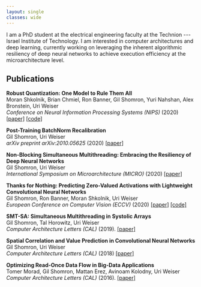 ```yaml
---
layout: single
classes: wide
---
```


I am a PhD student at the electrical engineering faculty at the Technion --- Israel Institute of Technology.
I am interested in computer architectures and deep learning, currently working on leveraging the inherent algorithmic resiliency of deep neural networks to achieve execution efficiency at the microarchitecture level.

## Publications

**Robust Quantization: One Model to Rule Them All**<br/>
Moran Shkolnik, Brian Chmiel, Ron Banner, Gil Shomron, Yuri Nahshan, Alex Bronstein, Uri Weiser<br/>
*Conference on Neural Information Processing Systems (NIPS)* (2020)
[[paper]](https://arxiv.org/pdf/2002.07686.pdf)
[[code]](https://github.com/moranshkolnik/RobustQuantization)

**Post-Training BatchNorm Recalibration**<br/>
Gil Shomron, Uri Weiser<br/>
*arXiv preprint arXiv:2010.05625* (2020)
[[paper]](https://arxiv.org/pdf/2010.05625.pdf)

**Non-Blocking Simultaneous Multithreading: Embracing the Resiliency of Deep Neural Networks**<br/>
Gil Shomron, Uri Weiser<br/>
*International Symposium on Microarchitecture (MICRO)* (2020)
[[paper]](https://www.microarch.org/micro53/papers/738300a256.pdf)

**Thanks for Nothing: Predicting Zero-Valued Activations with Lightweight Convolutional Neural Networks**<br/>
Gil Shomron, Ron Banner, Moran Shkolnik, Uri Weiser<br/>
*European Conference on Computer Vision (ECCV)* (2020)
[[paper]](https://arxiv.org/pdf/1909.07636.pdf)
[[code]](https://github.com/gilshm/zap)

**SMT-SA: Simultaneous Multithreading in Systolic Arrays**<br/>
Gil Shomron, Tal Horowitz, Uri Weiser<br/>
*Computer Architecture Letters (CAL)* (2019).
[[paper]](https://ieeexplore.ieee.org/abstract/document/8742541)

**Spatial Correlation and Value Prediction in Convolutional Neural Networks**<br/>
Gil Shomron, Uri Weiser<br/>
*Computer Architecture Letters (CAL)* (2018)
[[paper]](https://ieeexplore.ieee.org/abstract/document/8594568/)

**Optimizing Read-Once Data Flow in Big-Data Applications**<br/>
Tomer Morad, Gil Shomron, Mattan Erez, Avinoam Kolodny, Uri Weiser<br/>
*Computer Architecture Letters (CAL)* (2016).
[[paper]](https://ieeexplore.ieee.org/abstract/document/7390022)


